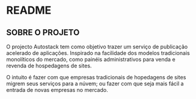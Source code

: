 # README

## SOBRE O PROJETO
O projecto Autostack tem como objetivo trazer um serviço de publicação acelerado de aplicações. Inspirado na facilidade dos modelos tradicionais monolíticos do mercado, como painéis administrativos para venda e revenda de hospedagens de sites.

O intuito é fazer com que empresas tradicionais de hopedagens de sites migrem seus serviços para a núvem; ou fazer com que seja mais fácil a entrada de novas empresas no mercado.